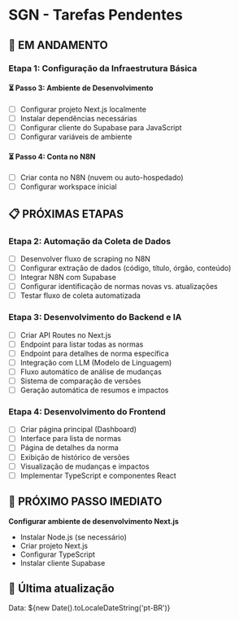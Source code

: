 # SGN - Tarefas Pendentes

## 🔄 EM ANDAMENTO

### Etapa 1: Configuração da Infraestrutura Básica

#### ⏳ Passo 3: Ambiente de Desenvolvimento
- [ ] Configurar projeto Next.js localmente
- [ ] Instalar dependências necessárias
- [ ] Configurar cliente do Supabase para JavaScript
- [ ] Configurar variáveis de ambiente

#### ⏳ Passo 4: Conta no N8N
- [ ] Criar conta no N8N (nuvem ou auto-hospedado)
- [ ] Configurar workspace inicial

## 📋 PRÓXIMAS ETAPAS

### Etapa 2: Automação da Coleta de Dados
- [ ] Desenvolver fluxo de scraping no N8N
- [ ] Configurar extração de dados (código, título, órgão, conteúdo)
- [ ] Integrar N8N com Supabase
- [ ] Configurar identificação de normas novas vs. atualizações
- [ ] Testar fluxo de coleta automatizada

### Etapa 3: Desenvolvimento do Backend e IA
- [ ] Criar API Routes no Next.js
- [ ] Endpoint para listar todas as normas
- [ ] Endpoint para detalhes de norma específica
- [ ] Integração com LLM (Modelo de Linguagem)
- [ ] Fluxo automático de análise de mudanças
- [ ] Sistema de comparação de versões
- [ ] Geração automática de resumos e impactos

### Etapa 4: Desenvolvimento do Frontend
- [ ] Criar página principal (Dashboard)
- [ ] Interface para lista de normas
- [ ] Página de detalhes da norma
- [ ] Exibição de histórico de versões
- [ ] Visualização de mudanças e impactos
- [ ] Implementar TypeScript e componentes React

## 🎯 PRÓXIMO PASSO IMEDIATO
**Configurar ambiente de desenvolvimento Next.js**
- Instalar Node.js (se necessário)
- Criar projeto Next.js
- Configurar TypeScript
- Instalar cliente Supabase

## 📅 Última atualização
Data: ${new Date().toLocaleDateString('pt-BR')}

